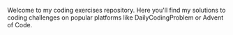 Welcome to my coding exercises repository. Here you'll find my solutions to coding challenges on popular platforms like DailyCodingProblem or Advent of Code. 